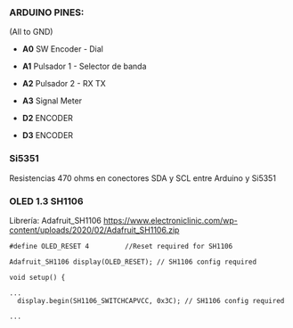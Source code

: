 ### ARDUINO PINES: 
(All to GND)
- __A0__        SW Encoder - Dial
- __A1__        Pulsador 1 - Selector de banda
- __A2__        Pulsador 2 - RX TX
- __A3__        Signal Meter

- __D2__        ENCODER
- __D3__        ENCODER


### Si5351

Resistencias 470 ohms en conectores SDA y SCL entre Arduino y Si5351

### OLED 1.3 SH1106

Librería: Adafruit_SH1106 https://www.electroniclinic.com/wp-content/uploads/2020/02/Adafruit_SH1106.zip

```console
#define OLED_RESET 4         //Reset required for SH1106
```

```console
Adafruit_SH1106 display(OLED_RESET); // SH1106 config required
```

```console
void setup() {

...
  display.begin(SH1106_SWITCHCAPVCC, 0x3C); // SH1106 config required
  
...
```

